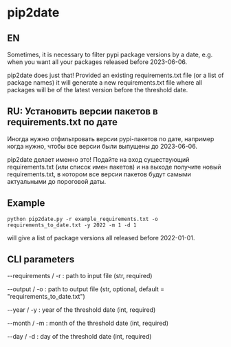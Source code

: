 # pip2date
## EN

Sometimes, it is necessary to filter pypi package versions by a date, e.g. when you want all your packages released before 2023-06-06.

pip2date does just that! Provided an existing requirements.txt file (or a list of package names) it will generate a new requirements.txt file where all packages will be of the latest version before the threshold date.

## RU: Установить версии пакетов в requirements.txt по дате

Иногда нужно отфильтровать версии pypi-пакетов по дате, например когда нужно, чтобы все версии были выпущены до 2023-06-06.

pip2date делает именно это! Подайте на вход существующий requirements.txt (или список имен пакетов) и на выходе получите новый requirements.txt, в котором все версии пакетов будут самыми актуальными до пороговой даты.

## Example
```
python pip2date.py -r example_requirements.txt -o requirements_to_date.txt -y 2022 -m 1 -d 1
```

will give a list of package versions all released before 2022-01-01.

## CLI parameters

--requirements / -r : path to input file (str, required)

--output / -o : path to output file (str, optional, default = "requirements_to_date.txt")

--year / -y : year of the threshold date (int, required)

--month / -m : month of the threshold date (int, required)

--day / -d : day of the threshold date (int, required)
